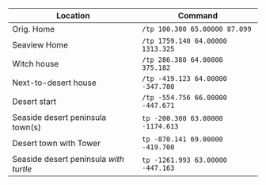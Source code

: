 Location | Command
--- | ---
Orig. Home | `/tp 100.300 65.00000 87.099`
Seaview Home | `/tp 1759.140 64.00000 1313.325`
Witch house | `/tp 286.380 64.00000 375.182`
Next-to-desert house | `/tp -419.123 64.00000 -347.780`
Desert start | `/tp -554.756 66.00000 -447.671`
Seaside desert peninsula town(s) | `tp -200.300 63.00000 -1174.613`
Desert town with Tower | `tp -870.141 69.00000 -419.700`
Seaside desert peninsula *with turtle* | `tp -1261.993 63.00000 -447.163`
